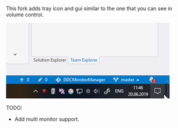 This fork adds tray icon and gui similar to the one that you can see in volume control.

![image](test.gif)

TODO:

- Add multi monitor support.

